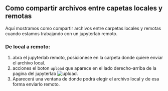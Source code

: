 ## Como compartir archivos entre capetas locales y remotas

Aquí mostramos como compartir archivos entre carpetas locales y remotas cuando estamos trabajando con un jupyterlab remoto.

### De local a remoto:

1. abra el jupyterlab remoto, posicionese en la carpeta donde quiere enviar el archivo local.
2. acciones el boton `upload` que aparece en el lado derecho-arriba de la pagina del jupyterlab ![upload]("upload.png").
3. Aparecerá una ventana de donde podrá elegir el archivo local y de esa forma enviarlo remoto. 
